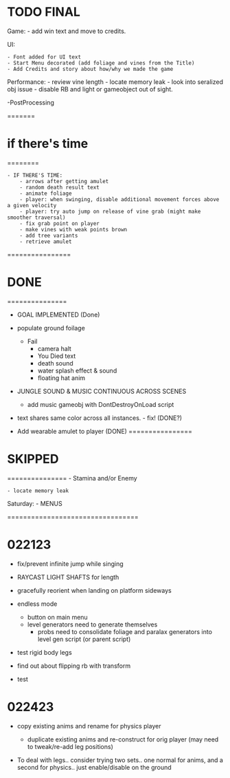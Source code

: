 # TODO FINAL


Game:
	- add win text and move to credits.
	

UI:
	
	- Font added for UI text
	- Start Menu decorated (add foliage and vines from the Title)
	- Add Credits and story about how/why we made the game

Performance:
	- review vine length
	- locate memory leak
	- look into seralized obj issue
	- disable RB and light or gameobject out of sight.

-PostProcessing



=======
# if there's time
========

	- IF THERE'S TIME:
		- arrows after getting amulet
		- random death result text
		- animate foliage
		- player: when swinging, disable additional movement forces above a given velocity
		- player: try auto jump on release of vine grab (might make smoother traversal)
		- fix grab point on player
		- make vines with weak points brown
		- add tree variants
		- retrieve amulet
		




================
# DONE #
===============

- GOAL IMPLEMENTED (Done)
- populate ground foilage
	- Fail
		- camera halt
		- You Died text
		- death sound
		- water splash effect & sound
		- floating hat anim
- JUNGLE SOUND & MUSIC CONTINUOUS ACROSS SCENES
	- add music gameobj with DontDestroyOnLoad script

- text shares same color across all instances. - fix! (DONE?)
- Add wearable amulet to player (DONE)
================
# SKIPPED #
===============
	- Stamina and/or Enemy
	

	- locate memory leak
	

Saturday: 
	- MENUS


=================================

# 022123

- fix/prevent infinite jump while singing
- RAYCAST LIGHT SHAFTS for length
- gracefully reorient when landing on platform sideways
- endless mode
	- button on main menu
	- level generators need to generate themselves
		- probs need to consolidate foliage and paralax generators into level gen script (or parent script)

- test rigid body legs
- find  out about flipping rb with transform 
- test 

# 022423

- copy existing anims and rename for physics player
	- duplicate existing anims and re-construct for orig player (may need to tweak/re-add leg positions)

- To deal with legs.. consider trying two sets.. one normal for anims, and a second for physics.. just enable/disable on the ground